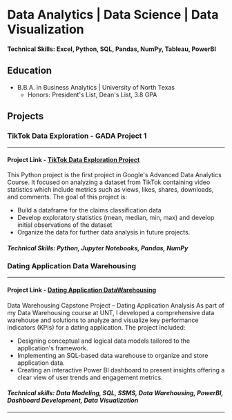 # Data Analytics | Data Science | Data Visualization

#### Technical Skills: Excel, Python, SQL, Pandas, NumPy, Tableau, PowerBI

## Education
- B.B.A. in Business Analytics | University of North Texas
  - Honors: President's List, Dean's List, 3.8 GPA

## Projects
### TikTok Data Exploration - GADA Project 1 
---
#### Project Link - [TikTok Data Exploration Project](https://github.com/SimpleStepper/GADA_Project_1-TikTok_Data_Exploration)
This Python project is the first project in Google's Advanced Data Analytics Course. It focused on analyzing a dataset from TikTok containing video statistics which include metrics such as views, likes, shares, downloads, and comments. The goal of this project is: 
 - Build a dataframe for the claims classification data
 - Develop exploratory statistics (mean, median, min, max) and develop initial observations of the dataset
 - Organize the data for further data analysis in future projects. 

#### *Technical Skills: Python, Jupyter Notebooks, Pandas, NumPy*

### Dating Application Data Warehousing  
---
#### Project Link - [Dating Application DataWarehousing](https://github.com/SimpleStepper/MatchPlusWarehouse)
Data Warehousing Capstone Project – Dating Application Analysis
As part of my Data Warehousing course at UNT, I developed a comprehensive data warehouse and solutions to analyze and visualize key performance indicators (KPIs) for a dating application. The project included:
- Designing conceptual and logical data models tailored to the application's framework.
- Implementing an SQL-based data warehouse to organize and store application data.
- Creating an interactive Power BI dashboard to present insights offering a clear view of user trends and engagement metrics.

#### *Technical skills: Data Modeling, SQL, SSMS, Data Warehousing, PowerBI, Dashboard Development, Data Visualization*
---
